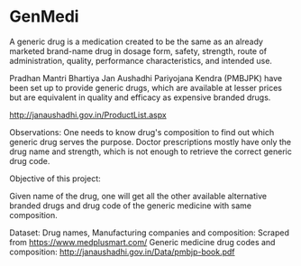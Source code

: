 # GenMedi

A generic drug is a medication created to be the same as an already marketed brand-name drug in dosage form, safety, strength, route of administration, quality, performance characteristics, and intended use.

Pradhan Mantri Bhartiya Jan Aushadhi Pariyojana Kendra (PMBJPK) have been set up to provide generic drugs, which are available at lesser prices but are equivalent in quality and efficacy as expensive branded drugs. 

http://janaushadhi.gov.in/ProductList.aspx 

Observations:
One needs to know drug's composition to find out which generic drug serves the purpose.
Doctor prescriptions mostly have only the drug name and strength, which is not enough to retrieve the correct generic drug code.

Objective of this project:

Given name of the drug, one will get all the other available alternative branded drugs and drug code of the generic medicine  with same composition.

Dataset:
Drug names, Manufacturing companies and composition: Scraped from https://www.medplusmart.com/
Generic medicine drug codes and composition:  http://janaushadhi.gov.in/Data/pmbjp-book.pdf
